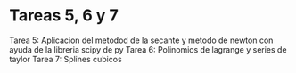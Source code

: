 # Tareas 5, 6 y 7 
Tarea 5: Aplicacion del metodod de la secante y metodo de newton con ayuda de la libreria  scipy de py
Tarea 6: Polinomios de lagrange y series de taylor 
Tarea 7: Splines cubicos 
